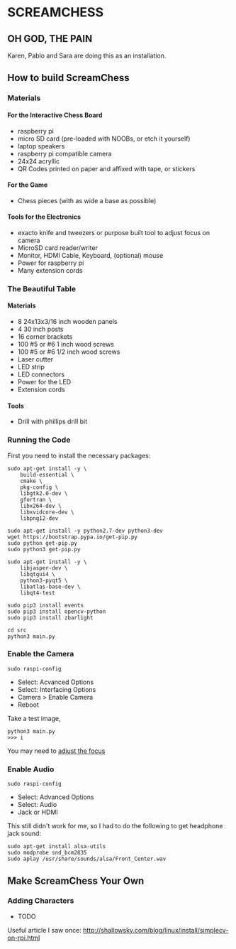# SCREAMCHESS
## OH GOD, THE PAIN

Karen, Pablo and Sara are doing this as an installation.

## How to build ScreamChess

### Materials
#### For the Interactive Chess Board
* raspberry pi
* micro SD card (pre-loaded with NOOBs, or etch it yourself)
* laptop speakers
* raspberry pi compatible camera
* 24x24 acryllic
* QR Codes printed on paper and affixed with tape, or stickers

#### For the Game
* Chess pieces (with as wide a base as possible)

#### Tools for the Electronics
* exacto knife and tweezers or purpose built tool to adjust focus on camera
* MicroSD card reader/writer
* Monitor, HDMI Cable, Keyboard, (optional) mouse
* Power for raspberry pi
* Many extension cords

### The Beautiful Table

#### Materials
* 8 24x13x3/16 inch wooden panels
* 4 30 inch posts
* 16 corner brackets
* 100 #5 or #6 1 inch wood screws
* 100 #5 or #6 1/2 inch wood screws
* Laser cutter
* LED strip
* LED connectors
* Power for the LED
* Extension cords

#### Tools
* Drill with phillips drill bit


### Running the Code
First you need to install the necessary packages:

``` commandline
sudo apt-get install -y \
    build-essential \
    cmake \
    pkg-config \
    libgtk2.0-dev \
    gfortran \
    libx264-dev \
    libxvidcore-dev \
    libpng12-dev

sudo apt-get install -y python2.7-dev python3-dev
wget https://bootstrap.pypa.io/get-pip.py
sudo python get-pip.py
sudo python3 get-pip.py

sudo apt-get install -y \
    libjasper-dev \
    libqtgui4 \
    python3-pyqt5 \
    libatlas-base-dev \
    libqt4-test

sudo pip3 install events
sudo pip3 install opencv-python
sudo pip3 install zbarlight

cd src
python3 main.py
```

### Enable the Camera

``` commandline
sudo raspi-config
```
* Select: Acvanced Options
* Select: Interfacing Options
* Camera > Enable Camera
* Reboot

Take a test image,

``` commandline
python3 main.py
>>> i
```

You may need to [adjust the focus](https://projects.raspberrypi.org/en/projects/infrared-bird-box/7)


### Enable Audio

``` commandline
sudo raspi-config
```
* Select: Advanced Options
* Select: Audio
* Jack or HDMI

This still didn't work for me, so I had to do the following to get headphone jack sound:

``` commandline
sudo apt-get install alsa-utils
sudo modprobe snd_bcm2835
sudo aplay /usr/share/sounds/alsa/Front_Center.wav
```


## Make ScreamChess Your Own

### Adding Characters
* TODO







Useful article I saw once: http://shallowsky.com/blog/linux/install/simplecv-on-rpi.html
